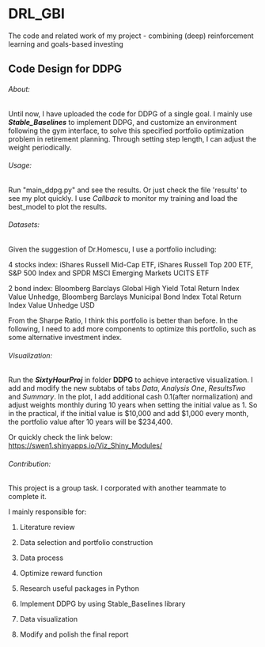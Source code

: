 # DRL_GBI
The code and related work of my project - combining (deep) reinforcement learning and goals-based investing

## Code Design for DDPG

###### About:

Until now, I have uploaded the code for DDPG of a single goal. I mainly use **_Stable_Baselines_** to implement DDPG, and customize an environment following the gym interface, to solve this specified portfolio optimization problem in retirement planning. Through setting step length, I can adjust the weight periodically. 


###### Usage:

Run "main_ddpg.py" and see the results. Or just check the file 'results' to see my plot quickly.
I use _Callback_ to monitor my training and load the best_model to plot the results.


###### Datasets:

Given the suggestion of Dr.Homescu, I use a portfolio including: 

4 stocks index: iShares Russell Mid-Cap ETF, iShares Russell Top 200 ETF, S&P 500 Index and SPDR MSCI Emerging Markets UCITS ETF

2 bond index: Bloomberg Barclays Global High Yield Total Return Index Value Unhedge, Bloomberg Barclays Municipal Bond Index Total Return Index Value Unhedge USD

From the Sharpe Ratio, I think this portfolio is better than before. In the following, I need to add more components to optimize this portfolio, such as some alternative investment index.

###### Visualization:

Run the **_SixtyHourProj_** in folder **DDPG** to achieve interactive visualization. I add and modify the new subtabs of tabs _Data_, _Analysis One_, _ResultsTwo_ and _Summary_. In the plot, I add additional cash 0.1(after normalization) and adjust weights monthly during 10 years when setting the initial value as 1. So in the practical, if the initial value is $10,000 and add $1,000 every month, the portfolio value after 10 years will be $234,400.

Or quickly check the link below: https://swen1.shinyapps.io/Viz_Shiny_Modules/

###### Contribution:
This project is a group task. I corporated with another teammate to complete it.

I mainly responsible for: 

1. Literature review

2. Data selection and portfolio construction

3. Data process

4. Optimize reward function

5. Research useful packages in Python

6. Implement DDPG by using Stable_Baselines library

7. Data visualization

8. Modify and polish the final report

